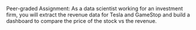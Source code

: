 Peer-graded Assignment: As a data scientist working for an investment firm, you will extract the revenue data for Tesla and GameStop and build a dashboard to compare the price of the stock vs the revenue.
